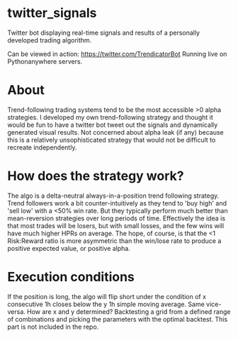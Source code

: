 # twitter_signals
Twitter bot displaying real-time signals and results of a personally developed trading algorithm.

Can be viewed in action: https://twitter.com/TrendicatorBot
Running live on Pythonanywhere servers. 


# About
Trend-following trading systems tend to be the most accessible >0 alpha strategies. I developed my own trend-following strategy and thought it would be fun to have a twitter bot tweet out the signals and dynamically generated visual results. Not concerned about alpha leak (if any) because this is a relatively unsophisticated strategy that would not be difficult to recreate independently.

# How does the strategy work?
The algo is a delta-neutral always-in-a-position trend following strategy. Trend followers work a bit counter-intuitively as they tend to 'buy high' and 'sell low' with a <50% win rate. But they typically perform much better than mean-reversion strategies over long periods of time. Effectively the idea is that most trades will be losers, but with small losses, and the few wins will have much higher HPRs on average. The hope, of course, is that the <1 Risk:Reward ratio is more asymmetric than the win/lose rate to produce a positive expected value, or positive alpha.

# Execution conditions
If the position is long, the algo will flip short under the condition of x consecutive 1h closes below the y 1h simple moving average. Same vice-versa.
How are x and y determined? Backtesting a grid from a defined range of combinations and picking the parameters with the optimal backtest. This part is not included in the repo.
